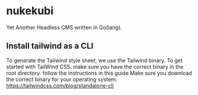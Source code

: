 # nukekubi

Yet Another Headless CMS written in Go(lang).

## Install tailwind as a CLI

To generate the Tailwind style sheet, we use the Tailwind binary. To get started with TailWind CSS, make sure you have the correct binary in the root directory. follow the instructions in this guide
Make sure you download the correct binary for your operating system: https://tailwindcss.com/blog/standalone-cli